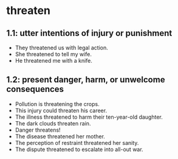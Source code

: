 # threaten
## 1.1: utter intentions of injury or punishment

  *  They threatened us with legal action.
  *  She threatened to tell my wife.
  *  He threatened me with a knife.

## 1.2: present danger, harm, or unwelcome consequences

  *  Pollution is threatening the crops.
  *  This injury could threaten his career.
  *  The illness threatened to harm their ten-year-old daughter.
  *  The dark clouds threaten rain.
  *  Danger threatens!
  *  The disease threatened her mother.
  *  The perception of restraint threatened her sanity.
  *  The dispute threatened to escalate into all-out war.
